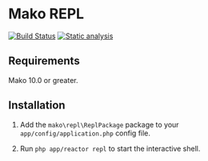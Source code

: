 # Mako REPL

[![Build Status](https://github.com/mako-framework/repl/workflows/Tests/badge.svg)](https://github.com/mako-framework/repl/actions?query=workflow%3ATests)
[![Static analysis](https://github.com/mako-framework/repl/actions/workflows/static-analysis.yml/badge.svg)](https://github.com/mako-framework/repl/actions/workflows/static-analysis.yml)

## Requirements

Mako 10.0 or greater.

## Installation

1) Add the ```mako\repl\ReplPackage``` package to your ```app/config/application.php``` config file.

2) Run ```php app/reactor repl``` to start the interactive shell.

